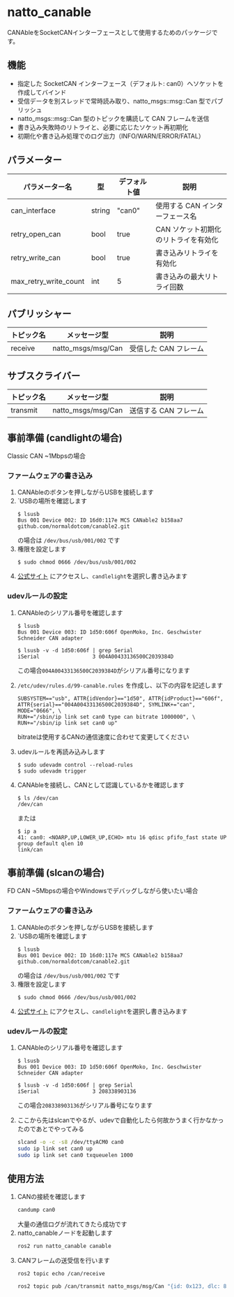 # natto_canable
CANAbleをSocketCANインターフェースとして使用するためのパッケージです。

## 機能
- 指定した SocketCAN インターフェース（デフォルト: can0）へソケットを作成してバインド
- 受信データを別スレッドで常時読み取り、natto_msgs::msg::Can 型でパブリッシュ
- natto_msgs::msg::Can 型のトピックを購読して CAN フレームを送信
- 書き込み失敗時のリトライと、必要に応じたソケット再初期化
- 初期化や書き込み処理でのログ出力（INFO/WARN/ERROR/FATAL）

## パラメーター
| パラメーター名 | 型 | デフォルト値 | 説明 |
| - | - | - | - |
| can_interface | string | "can0" | 使用する CAN インターフェース名 |
| retry_open_can | bool | true | CAN ソケット初期化のリトライを有効化 |
| retry_write_can | bool | true | 書き込みリトライを有効化 |
| max_retry_write_count | int | 5 | 書き込みの最大リトライ回数 |

## パブリッシャー
| トピック名 | メッセージ型 | 説明 |
| - | - | - |
| receive | natto_msgs/msg/Can | 受信した CAN フレーム |

## サブスクライバー
| トピック名 | メッセージ型 | 説明 |
| - | - | - |
| transmit | natto_msgs/msg/Can | 送信する CAN フレーム |

## 事前準備 (candlightの場合)
Classic CAN ~1Mbpsの場合

### ファームウェアの書き込み
1. CANAbleのボタンを押しながらUSBを接続します
2. `USBの場所を確認します
    ```
    $ lsusb
    Bus 001 Device 002: ID 16d0:117e MCS CANable2 b158aa7 github.com/normaldotcom/canable2.git
    ```
    の場合は `/dev/bus/usb/001/002` です
3. 権限を設定します
    ```
    $ sudo chmod 0666 /dev/bus/usb/001/002
    ```
4. [公式サイト](https://canable.io/updater/canable2.html) にアクセスし、`candlelight`を選択し書き込みます

### udevルールの設定
1. CANAbleのシリアル番号を確認します
    ```
    $ lsusb
    Bus 001 Device 003: ID 1d50:606f OpenMoko, Inc. Geschwister Schneider CAN adapter
    ```
    ```
    $ lsusb -v -d 1d50:606f | grep Serial
    iSerial                 3 004A00433136500C2039384D
    ```
    この場合`004A00433136500C2039384D`がシリアル番号になります

2. `/etc/udev/rules.d/99-canable.rules` を作成し、以下の内容を記述します
    ```
    SUBSYSTEM=="usb", ATTR{idVendor}=="1d50", ATTR{idProduct}=="606f", ATTR{serial}=="004A00433136500C2039384D", SYMLINK+="can", MODE="0666", \
    RUN+="/sbin/ip link set can0 type can bitrate 1000000", \
    RUN+="/sbin/ip link set can0 up"
    ```

    bitrateは使用するCANの通信速度に合わせて変更してください

3. udevルールを再読み込みします
    ```
    $ sudo udevadm control --reload-rules
    $ sudo udevadm trigger
    ```
4. CANAbleを接続し、CANとして認識しているかを確認します
    ```
    $ ls /dev/can
    /dev/can
    ```
    または
    ```
    $ ip a
    41: can0: <NOARP,UP,LOWER_UP,ECHO> mtu 16 qdisc pfifo_fast state UP group default qlen 10
    link/can 
    ```

## 事前準備 (slcanの場合)
FD CAN ~5Mbpsの場合やWindowsでデバッグしながら使いたい場合

### ファームウェアの書き込み
1. CANAbleのボタンを押しながらUSBを接続します
2. `USBの場所を確認します
    ```
    $ lsusb
    Bus 001 Device 002: ID 16d0:117e MCS CANable2 b158aa7 github.com/normaldotcom/canable2.git
    ```
    の場合は `/dev/bus/usb/001/002` です
3. 権限を設定します
    ```
    $ sudo chmod 0666 /dev/bus/usb/001/002
    ```
4. [公式サイト](https://canable.io/updater/canable2.html) にアクセスし、`candlelight`を選択し書き込みます


### udevルールの設定
1. CANAbleのシリアル番号を確認します
    ```
    $ lsusb
    Bus 001 Device 003: ID 1d50:606f OpenMoko, Inc. Geschwister Schneider CAN adapter
    ```
    ```
    $ lsusb -v -d 1d50:606f | grep Serial
    iSerial                 3 208338903136
    ```
    この場合`208338903136`がシリアル番号になります

2. ここから先はslcanでやるが、udevで自動化したら何故かうまく行かなかったのであとでやってみる
    ```bash
    slcand -o -c -s8 /dev/ttyACM0 can0
    sudo ip link set can0 up
    sudo ip link set can0 txqueuelen 1000
    ```

## 使用方法
1. CANの接続を確認します
    ```bash
    candump can0
    ```
    大量の通信ログが流れてきたら成功です
2. natto_canableノードを起動します
    ```bash
    ros2 run natto_canable canable
    ```
3. CANフレームの送受信を行います
    ```bash
    ros2 topic echo /can/receive
    ```
    ```bash
    ros2 topic pub /can/transmit natto_msgs/msg/Can "{id: 0x123, dlc: 8, data: [0x01, 0x02, 0x03, 0x04, 0x05, 0x06, 0x07, 0x08]}"
    ```